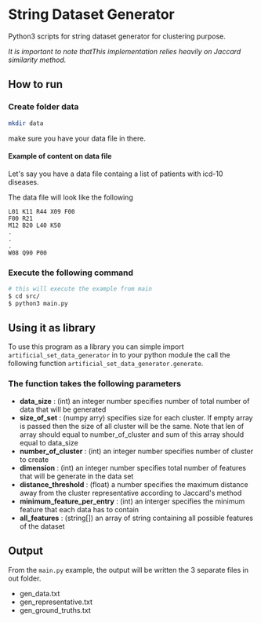 # String Dataset Generator
Python3 scripts for string dataset generator for clustering purpose. 

*It is important to note thatThis implementation relies heavily on Jaccard similarity method.*

## How to run
### Create folder data
```sh
mkdir data
```
make sure you have your data file in there.

#### Example of content on data file
Let's say you have a data file containg a list of patients with icd-10 diseases.

The data file will look like the following

```
L01 K11 R44 X09 F00
F00 R21
M12 B20 L40 K50
.
.
.
W08 Q90 P00
```

### Execute the following command
```sh
# this will execute the example from main 
$ cd src/
$ python3 main.py
```

## Using it as library
To use this program as a library you can simple import `artificial_set_data_generator` in to your python module the call the following function `artificial_set_data_generator.generate`.

### The function takes the following parameters
* **data_size** : (int) an integer number specifies number of total number of data that will be generated
* **size_of_set** : (numpy arry) specifies size for each cluster. If empty array is passed then the size of all cluster will be the same.
                Note that len of array should equal to number_of_cluster and sum of this array should equal to data_size
* **number_of_cluster** : (int) an integer number specifies number of cluster to create
* **dimension** : (int) an integer number specifies total number of features that will be generate in the data set
* **distance_threshold** : (float) a number specifies the maximum distance away from the cluster representative according to Jaccard's method
* **minimum_feature_per_entry** : (int) an interger specifies the minimum feature that each data has to contain
* **all_features** : (string[]) an array of string containing all possible features of the dataset


## Output
From the `main.py` example, the output will be written the 3 separate files in out folder.

* gen_data.txt
* gen_representative.txt
* gen_ground_truths.txt
